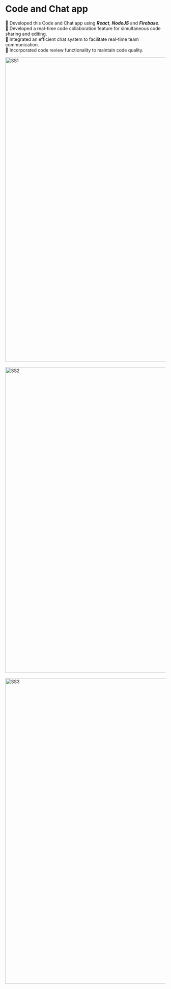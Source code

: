 # Code and Chat app

📌 Developed this Code and Chat app using ___React___, ___NodeJS___ and ___Firebase___.<br>
📌 Developed a real-time code collaboration feature for simultaneous code sharing and editing.<br>
📌 Integrated an efficient chat system to facilitate real-time team communication.<br>
📌 Incorporated code review functionality to maintain code quality.<br>

<img width="956" alt="SS1" src="https://github.com/Shubhada249/code-and-chat-app/assets/84717400/26edc962-862f-403b-8362-12e680f950a7"><br><br>
<img width="959" alt="SS2" src="https://github.com/Shubhada249/code-and-chat-app/assets/84717400/0b8d6ef7-055d-402a-8fe2-54065a7b1c37"><br><br>
<img width="959" alt="SS3" src="https://github.com/Shubhada249/code-and-chat-app/assets/84717400/ba863ef4-dcab-4032-bd53-1ea5968a6b9f">
